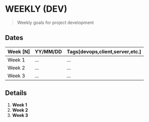 # WEEKLY (DEV)
> Weekly goals for project development

## Dates

|  Week [N] | YY/MM/DD  | Tags[devops,client,server,etc.]   |
| --------- | --------- | --------------------------------- |
| Week 1    | ...       | ...                               |                                     
| Week 2    | ...       | ...                               |
| Week 3    | ...       | ...                               |


## Details

1. **Week 1**
2. **Week 2**
3. **Week 3**

